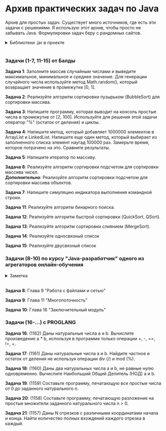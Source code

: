 # Архив практических задач по Java
Архив для простых задач. Существует много источников, где есть эти задачи с решениями. Я использую этот архив, чтобы просто не забывать Java. Формулировки задач беру с рандомных сайтов.

<details><summary>Библиотеки .jar в проекте</summary>

1. jsoup - парс html  
1. json-simple - парс json 

</details> <br/>
  
### Задачи (1-7, 11-15) от Балды

**Задача 1**: Заполните массив случайным числами и выведите максимальное, минимальное и среднее значение. Для генерации случайного числа используйте метод Math.random(), который возвращает значение в промежутке [0, 1].

**Задача 2**: Реализуйте алгоритм сортировки пузырьком (BubbleSort) для сортировки массива.

**Задача 3**: Напишите программу, которая выводит на консоль простые числа в промежутке от [2, 100]. Используйте для решения этой задачи оператор "%" (остаток от деления) и циклы.

**Задача 4**: Напишите метод, который добавляет 1000000 элементов в ArrayList и LinkedList. Напишите еще один метод, который выбирает из заполненного списка элемент наугад 100000 раз. Замерьте время, которое потрачено на это. Сравните результаты.

**Задача 5**: Напишите итератор по массиву.

**Задача 6**: Реализуйте алгоритм сортировки подсчетом для сортировки массива чисел.  
**Дополнительно**: Реализуйте алгоритм сортировки подсчетом для сортировки массива объектов.

**Задача 7**: Напишите симуляцию индикатора выполнения командной строки. 

**Задача 11**: Реализуйте алгоритм бинарного поиска.

**Задача 12**: Реализуйте алгоритм быстрой сортировки (QuickSort, QSort).

**Задача 13**: Реализуйте алгоритм сортировки слиянием (MergeSort).

**Задача 14**: Реализуйте односвязный список

**Задача 15**: Реализуйте двусвязный список

### Задачи (8-10) по курсу "Java-разработчик" одного из агрегаторов онлайн-обучения   

<details><summary>Заметка</summary>
Далее могут описываться не конкретные задачи, а простая практика курса (где-то же необходимо хранить все это, поэтому буду хранить здесь). Лекции курса были в открытом доступе, ссылок на источники не даю, компания-источник мною не будет упоминаться.
</details> <br/>

**Задача 8**: Глава 9 "Работа с файлами и сетью"

**Задача 9**: Глава 11 "Многопоточность"

**Задача 10**: Глава 16 "Заключительный модуль"

### Задачи (16-...) с PROGLANG

**Задача 16**: (1162) Даны натуральные числа a и b. Вычислите произведение a * b, используя в программе только операции +, -, ==, !=, =.

**Задача 17**: (1161) Даны натуральные числа а и b. Найдите частное и остаток от деления не используя операции div (/) и mod (%).

**Задача 18**: (1160) Даны два натуральных числа a и b, не равные нулю одновременно. Вычислите Наибольший Общий Делитель (НОД) a и b.

**Задача 19**: (1159) Составьте программу, печатающую все простые числа от 0 до заданного натурального n.

**Задача 20**: (1158) Составьте программу, печатающую разложение на простые множители заданного натурального числа n > 0.

**Задача 21**: (1157) Даны N отрезков с различными координатами начала и конца. Найти количество полных вхождений каждого отрезка в каждый.